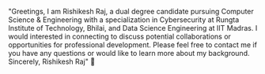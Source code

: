 "Greetings,
I am Rishikesh Raj, a dual degree candidate pursuing Computer Science & Engineering with a specialization in Cybersecurity at Rungta Institute of Technology, Bhilai, and Data Science Engineering at IIT Madras.
I would interested in connecting to discuss potential collaborations or opportunities for professional development. 
Please feel free to contact me if you have any questions or would like to learn more about my background. 
Sincerely, Rishikesh Raj" 🤖

<!---
KnightWarrior-Rishi/KnightWarrior-Rishi is a ✨ special ✨ repository because its `README.md` (this file) appears on your GitHub profile.
You can click the Preview link to take a look at your changes.
--->
